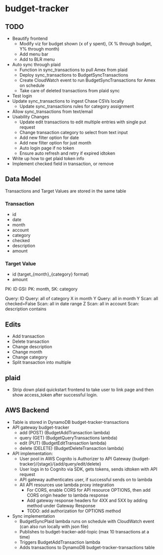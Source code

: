 # budget-tracker

## TODO
- Beautify frontend
	- Modify viz for budget shown (x of y spent), (X % through budget, Y% through month)
	- Add menu bar
	- Add to BLR menu
- Auto sync through plaid
	- Function in sync_transactions to pull Amex from plaid
	- Deploy sync_transactions to BudgetSyncTransactions
	- Create CloudWatch event to run BudgetSyncTransactions for Amex on schedule
	- Take care of deleted transactions from plaid sync
- Test login
- Update sync_transactions to ingest Chase CSVs locally
	- Update sync_transactions rules for category assignment
- Allow sync_transactions from text/email
- Usability Changes
	- Update edit transactions to edit multiple entries with single put request
	- Change transaction category to select from text input
	- Add new filter option for date
	- Add new filter option for just month
	- Auto login page if no token
	- Ensure auto refresh and retry if expired idtoken
- Write up how to get plaid token info
- Implement checked field in transaction, or remove


## Data Model
Transactions and Target Values are stored in the same table
### Transaction
- id 
- date
- month
- account
- category
- checked
- description
- amount

### Target Value
- id (target_{month}_{category} format)
- amount

PK: ID
GSI: PK: month, SK: category

Query: ID
Query: all of category X in month Y
Query: all in month Y
Scan: all checked=False
Scan: all in date range Z
Scan: all in account
Scan: description contains


## Edits
- Add transaction
- Delete transaction
- Change description
- Change month
- Change category
- Split transaction into multiple

## plaid
- Strip down plaid quickstart frontend to take user to link page and then show access_token after successful login.

## AWS Backend
- Table is stored in DynamoDB budget-tracker-transactions
- API gateway budget-tracker
	- add (POST) (BudgetAddTransaction lambda)
	- query (GET) (BudgetQueryTransactions lambda)
	- edit (PUT) (BudgetEditTransaction lambda)
	- delete (DELETE) (BudgetDeleteTransaction lambda)
- API implementation:
	- User pool in AWS Cognito is Authorizer to API Gateway {budget-tracker}/{stage}/{add/query/edit/delete}
	- User logs in to Cognito via SDK, gets tokens, sends idtoken with API request
	- API gateway authenticates user, if successful sends on to lambda
	- All API resources use lambda proxy integration
		- For CORS, enable CORS for API resource OPTIONS, then add CORS origin header to lambda response
		- Add gateway response headers for 4XX and 5XX by adding method under Gateway Response
		- TODO: add authorization for OPTIONS method
- Sync implementation
	- BudgetSyncPlaid lambda runs on schedule with CloudWatch event (can also run locally with json file)
	- Publishes to budget-tracker-add-topic (max 10 transactions at a time)
	- Triggers BudgetAddTransaction lambda
	- Adds transactions to DynamoDB budget-tracker-transactions table
